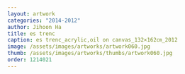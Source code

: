 ```yaml
---
layout: artwork
categories: "2014-2012"
author: Jihoon Ha
title: es trenc
caption: es trenc_acrylic,oil on canvas_132×162㎝_2012
image: /assets/images/artworks/artwork060.jpg
thumb: /assets/images/artworks/thumbs/artwork060.jpg
order: 1214021
---
```

